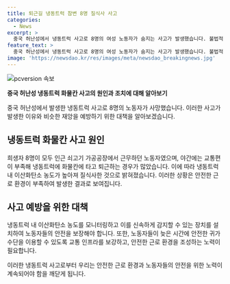 ```yaml
---
title: 퇴근길 냉동트럭 참변 8명 질식사 사고
categories:
  - News
excerpt: >
  중국 허난성에서 냉동트럭 사고로 8명의 여성 노동자가 숨지는 사고가 발생했습니다. 불법적으로 화물칸에 탄 노동자들은 냉동트럭 내 이산화탄소에 노출돼 질식사한 것으로 파악됐으며, 모두 사망 판정을 받았습니다. 희생자들은 인근 공장에서 일하던 40대와 50대 여성들로 알려졌습니다. 중국 공안당국은 사고 경위를 조사 중에 있습니다. (사진=중국 바이두 캡처)
feature_text: >
  중국 허난성에서 냉동트럭 사고로 8명의 여성 노동자가 숨지는 사고가 발생했습니다. 불법적으로 화물칸에 탄 노동자들은 냉동트럭 내 이산화탄소에 노출돼 질식사한 것으로 파악됐으며, 모두 사망 판정을 받았습니다. 희생자들은 인근 공장에서 일하던 40대와 50대 여성들로 알려졌습니다. 중국 공안당국은 사고 경위를 조사 중에 있습니다. (사진=중국 바이두 캡처)
image: 'https://newsdao.kr/res/images/meta/newsdao_breakingnews.jpg'
---
```


<p><img src="https://newsdao.kr/res/images/meta/newsdao_breakingnews.jpg" alt="pcversion 속보" /></p>

<p><b>중국 허난성 냉동트럭 화물칸 사고의 원인과 조치에 대해 알아보기</b></p>

<p>중국 허난성에서 발생한 냉동트럭 사고로 8명의 노동자가 사망했습니다. 이러한 사고가 발생한 이유와 비슷한 재앙을 예방하기 위한 대책을 알아보겠습니다.</p>

<h2 data-ke-size="size26">냉동트럭 화물칸 사고 원인</h2>

<p data-ke-size="size16">희생자 8명이 모두 인근 쇠고기 가공공장에서 근무하던 노동자였으며, 야간에는 교통편이 부족해 냉동트럭에 화물칸에 타고 퇴근하는 경우가 많았습니다. 이에 따라 냉동트럭 내 이산화탄소 농도가 높아져 질식사한 것으로 밝혀졌습니다. 이러한 상황은 안전한 근로 환경이 부족하여 발생한 결과로 보여집니다.</p>

<h2 data-ke-size="size26">사고 예방을 위한 대책</h2>

<p data-ke-size="size16">냉동트럭 내 이산화탄소 농도를 모니터링하고 이를 신속하게 감지할 수 있는 장치를 설치하여 노동자들의 안전을 보장해야 합니다. 또한, 노동자들이 늦은 시간에 안전한 귀가 수단을 이용할 수 있도록 교통 인프라를 보강하고, 안전한 근로 환경을 조성하는 노력이 필요합니다.</p>

<p>이러한 냉동트럭 사고로부터 우리는 안전한 근로 환경과 노동자들의 안전을 위한 노력이 계속되어야 함을 깨닫게 됩니다.</p>

